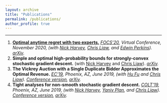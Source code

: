 ```yaml
---
layout: archive
title: "Publications"
permalink: /publications/
author_profile: true
---
```

---

1. **[Optimal anytime regret with two experts.](https://sikander-randhawa.github.io/publication/2020-02-20-regret)** *[FOCS'20](https://focs2020.cs.duke.edu/), Virtual Conference, November 2020, (with [Nick Harvey](https://www.cs.ubc.ca/~nickhar/), [Chris Liaw](https://cvliaw.github.io/), and [Edwin Perkins](https://www.math.ubc.ca/~perkins/perkins.html)). [arXiv](https://arxiv.org/abs/2002.08994).* 
1. **Simple and optimal high-probability bounds for strongly-convex stochastic gradient descent.** (with [Nick Harvey](https://www.cs.ubc.ca/~nickhar/) and [Chris Liaw](https://cvliaw.github.io/)). *[arXiv](https://arxiv.org/abs/1909.00843).*
1. **The Vickrey Auction with a Single Duplicate Bidder Approximates the Optimal Revenue.** *[EC'19](http://www.sigecom.org/ec19/), Phoenix, AZ, June 2019, (with [Hu Fu](http://www.fuhuthu.com/) and [Chris Liaw](https://cvliaw.github.io/)). [Conference version](https://dl.acm.org/citation.cfm?id=3329597), [arXiv](https://arxiv.org/abs/1905.03773).*
1. **Tight analyses for non-smooth stochastic gradient descent.** *[COLT'19](https://learningtheory.org/colt2019/), Phoenix, AZ, June 2019, (with [Nick Harvey](https://www.cs.ubc.ca/~nickhar/), [Yaniv Plan](http://www.yanivplan.com/), and [Chris Liaw](https://cvliaw.github.io/)). [Conference version](http://proceedings.mlr.press/v99/harvey19a.html), [arXiv](https://arxiv.org/abs/1812.05217).* 


